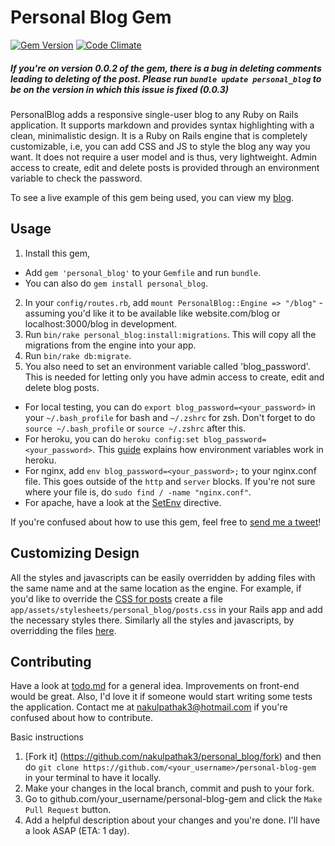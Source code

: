 # Personal Blog Gem

[![Gem Version](https://badge.fury.io/rb/personal_blog.svg)](https://badge.fury.io/rb/personal_blog) [![Code Climate](https://codeclimate.com/github/nakulpathak3/personal-blog-gem/badges/gpa.svg)](https://codeclimate.com/github/nakulpathak3/personal-blog-gem)

##### If you're on version 0.0.2 of the gem, there is a bug in deleting comments leading to deleting of the post. Please run `bundle update personal_blog` to be on the version in which this issue is fixed (0.0.3)

PersonalBlog adds a responsive single-user blog to any Ruby on Rails application. It supports markdown and provides syntax highlighting with a clean, minimalistic design. It is a Ruby on Rails engine that is completely customizable, i.e, you can add CSS and JS to style the blog any way you want. It does not require a user model and is thus, very lightweight. Admin access to create, edit and delete posts is provided through an environment variable to check the password.

To see a live example of this gem being used, you can view my [blog](http://nakulpathak.com/blog).

## Usage

1. Install this gem, 
  - Add `gem 'personal_blog'` to your `Gemfile` and run `bundle`. 
  - You can also do `gem install personal_blog`.

2. In your `config/routes.rb`, add `mount PersonalBlog::Engine => "/blog"` - assuming you'd like it to be available like website.com/blog or localhost:3000/blog in development.
3. Run `bin/rake personal_blog:install:migrations`. This will copy all the migrations from the engine into your app.
4. Run `bin/rake db:migrate`.
5. You also need to set an environment variable called 'blog_password'. This is needed for letting only you have admin access to create, edit and delete blog posts.
  - For local testing, you can do `export blog_password=<your_password>` in your `~/.bash_profile` for bash and `~/.zshrc` for zsh. Don't forget to do `source ~/.bash_profile` or `source ~/.zshrc` after this.
  - For heroku, you can do `heroku config:set blog_password=<your_password>`. This [guide](https://devcenter.heroku.com/articles/config-vars) explains how environment variables work in heroku.
  - For nginx, add `env blog_password=<your_password>;` to your nginx.conf file. This goes outside of the `http` and `server` blocks. If you're not sure where your file is, do `sudo find / -name "nginx.conf"`.
  - For apache, have a look at the [SetEnv](https://httpd.apache.org/docs/2.4/mod/mod_env.html) directive.

If you're confused about how to use this gem, feel free to [send me a tweet](https://twitter.com/nakulpathak3)!
  
## Customizing Design

All the styles and javascripts can be easily overridden by adding files with the same name and at the same location as the engine. For example, if you'd like to override the [CSS for posts](https://github.com/nakulpathak3/personal-blog-gem/blob/master/app/assets/stylesheets/personal_blog/posts.css) create a file `app/assets/stylesheets/personal_blog/posts.css` in your Rails app and add the necessary styles there. Similarly all the styles and javascripts, by overridding the files [here](https://github.com/nakulpathak3/personal-blog-gem/blob/master/app/assets/).

## Contributing

Have a look at [todo.md](https://github.com/nakulpathak3/personal-blog-gem/blob/master/todo.md) for a general idea. Improvements on front-end would be great. Also, I'd love it if someone would start writing some tests the application. Contact me at nakulpathak3@hotmail.com if you're confused about how to contribute.

Basic instructions

1. [Fork it] (https://github.com/nakulpathak3/personal_blog/fork) and then do `git clone https://github.com/<your_username>/personal-blog-gem` in your terminal to have it locally.
2. Make your changes in the local branch, commit and push to your fork.
3. Go to github.com/your_username/personal-blog-gem and click the `Make Pull Request` button.
4. Add a helpful description about your changes and you're done. I'll have a look ASAP (ETA: 1 day).

